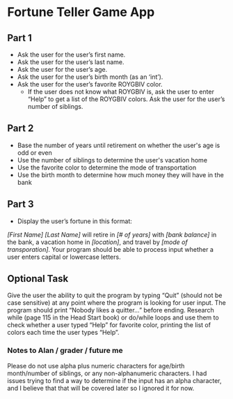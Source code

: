 # Fortune Teller Game App

## Part 1
- Ask the user for the user’s first name.
- Ask the user for the user’s last name.
- Ask the user for the user’s age.
- Ask the user for the user’s birth month (as an ‘int’).
- Ask the user for the user’s favorite ROYGBIV color.
	- If the user does not know what ROYGBIV is, ask the user to enter “Help” to get a list of the ROYGBIV colors.
Ask the user for the user’s number of siblings.

## Part 2

- Base the number of years until retirement on whether the user's age is odd or even
- Use the number of siblings to determine the user's vacation home
- Use the favorite color to determine the mode of transportation
- Use the birth month to determine how much money they will have in the bank

## Part 3
- Display the user’s fortune in this format:

*[First Name]* *[Last Name]* will retire in *[# of years]* with *[bank balance]* in the bank,
a vacation home in *[location]*, and travel by *[mode of transporation]*.
Your program should be able to process input whether a user enters capital or lowercase letters.

## Optional Task

Give the user the ability to quit the program by typing “Quit” (should not be case sensitive) at any point where the program is looking for user input. The program should print “Nobody likes a quitter…” before ending.
Research while (page 115 in the Head Start book) or do/while loops and use them to check whether a user typed “Help” for favorite color, printing the list of colors each time the user types “Help”.


### Notes to Alan / grader / future me

Please do not use alpha plus numeric characters for age/birth month/number of siblings, or any non-alphanumeric characters.
I had issues trying to find a way to determine if the input has an alpha character, and I believe that that will be covered later so I ignored it for now. 